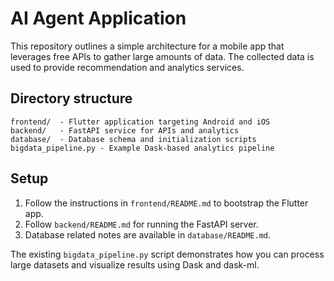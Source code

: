 # AI Agent Application

This repository outlines a simple architecture for a mobile app that leverages free APIs to gather large amounts of data. The collected data is used to provide recommendation and analytics services.

## Directory structure

```
frontend/  - Flutter application targeting Android and iOS
backend/   - FastAPI service for APIs and analytics
database/  - Database schema and initialization scripts
bigdata_pipeline.py - Example Dask-based analytics pipeline
```

## Setup

1. Follow the instructions in `frontend/README.md` to bootstrap the Flutter app.
2. Follow `backend/README.md` for running the FastAPI server.
3. Database related notes are available in `database/README.md`.

The existing `bigdata_pipeline.py` script demonstrates how you can process large datasets and visualize results using Dask and dask-ml.
